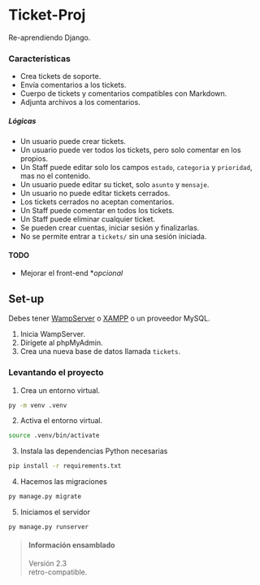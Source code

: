 # Ticket-Proj
Re-aprendiendo Django.  
  
### Características
 - Crea tickets de soporte.
 - Envía comentarios a los tickets.
 - Cuerpo de tickets y comentarios compatibles con Markdown.
 - Adjunta archivos a los comentarios.
  
##### Lógicas
 - Un usuario puede crear tickets.
 - Un usuario puede ver todos los tickets, pero solo comentar en los propios.
 - Un Staff puede editar solo los campos `estado`, `categoria` y `prioridad`, mas no el contenido.
 - Un usuario puede editar su ticket, solo `asunto` y `mensaje`.
 - Un usuario no puede editar tickets cerrados.
 - Los tickets cerrados no aceptan comentarios.
 - Un Staff puede comentar en todos los tickets.
 - Un Staff puede eliminar cualquier ticket.
 - Se pueden crear cuentas, iniciar sesión y finalizarlas.
 - No se permite entrar a `tickets/` sin una sesión iniciada.
  
#### TODO
 - Mejorar el front-end **opcional*
  
## Set-up
Debes tener [WampServer](https://www.wampserver.com/en/) o [XAMPP](https://www.apachefriends.org/es/download.html) o un proveedor MySQL.    
 1. Inicia WampServer.
 2. Dirígete al phpMyAdmin.
 3. Crea una nueva base de datos llamada `tickets`.

### Levantando el proyecto

 1. Crea un entorno virtual.
```sh
py -m venv .venv
```
 2. Activa el entorno virtual.
```sh
source .venv/bin/activate
```
 3. Instala las dependencias Python necesarias
```sh
pip install -r requirements.txt
```
 4. Hacemos las migraciones  
```sh
py manage.py migrate
```
 5. Iniciamos el servidor  
```sh
py manage.py runserver
```

> #### Información ensamblado  
> Versión 2.3  
> retro-compatible.  
